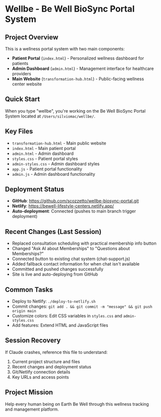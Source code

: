 # Wellbe - Be Well BioSync Portal System

## Project Overview
This is a wellness portal system with two main components:
- **Patient Portal** (`index.html`) - Personalized wellness dashboard for patients
- **Admin Dashboard** (`admin.html`) - Management interface for healthcare providers
- **Main Website** (`transformation-hub.html`) - Public-facing wellness center website

## Quick Start
When you type "wellbe", you're working on the Be Well BioSync Portal System located at `/Users/silviomac/wellbe/`.

## Key Files
- `transformation-hub.html` - Main public website
- `index.html` - Main patient portal
- `admin.html` - Admin dashboard
- `styles.css` - Patient portal styles
- `admin-styles.css` - Admin dashboard styles
- `app.js` - Patient portal functionality
- `admin.js` - Admin dashboard functionality

## Deployment Status
- **GitHub**: https://github.com/scozzetto/wellbe-biosync-portal.git
- **Netlify**: https://bewell-lifestyle-centers.netlify.app/
- **Auto-deployment**: Connected (pushes to main branch trigger deployment)

## Recent Changes (Last Session)
- Replaced consultation scheduling with practical membership info button
- Changed "Ask AI about Memberships" to "Questions about Memberships?"
- Connected button to existing chat system (chat-support.js)
- Added fallback contact information for when chat isn't available
- Committed and pushed changes successfully
- Site is live and auto-deploying from GitHub

## Common Tasks
- Deploy to Netlify: `./deploy-to-netlify.sh`
- Commit changes: `git add . && git commit -m "message" && git push origin main`
- Customize colors: Edit CSS variables in `styles.css` and `admin-styles.css`
- Add features: Extend HTML and JavaScript files

## Session Recovery
If Claude crashes, reference this file to understand:
1. Current project structure and files
2. Recent changes and deployment status
3. Git/Netlify connection details
4. Key URLs and access points

## Project Mission
Help every human being on Earth Be Well through this wellness tracking and management platform.